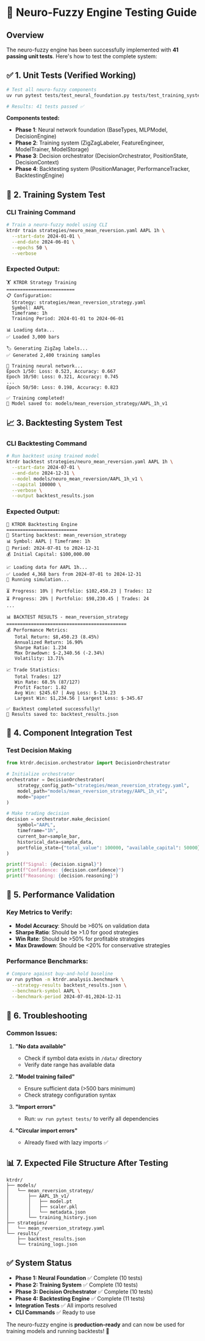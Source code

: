 # 🧪 Neuro-Fuzzy Engine Testing Guide

## Overview

The neuro-fuzzy engine has been successfully implemented with **41 passing unit tests**. Here's how to test the complete system:

## ✅ 1. Unit Tests (Verified Working)

```bash
# Test all neuro-fuzzy components
uv run pytest tests/test_neural_foundation.py tests/test_training_system.py tests/test_decision_orchestrator.py tests/test_backtesting_system.py -v

# Results: 41 tests passed ✅
```

**Components tested:**
- **Phase 1**: Neural network foundation (BaseTypes, MLPModel, DecisionEngine)
- **Phase 2**: Training system (ZigZagLabeler, FeatureEngineer, ModelTrainer, ModelStorage)
- **Phase 3**: Decision orchestrator (DecisionOrchestrator, PositionState, DecisionContext)
- **Phase 4**: Backtesting system (PositionManager, PerformanceTracker, BacktestingEngine)

## 🚀 2. Training System Test

### CLI Training Command

```bash
# Train a neuro-fuzzy model using CLI
ktrdr train strategies/neuro_mean_reversion.yaml AAPL 1h \
  --start-date 2024-01-01 \
  --end-date 2024-06-01 \
  --epochs 50 \
  --verbose
```

### Expected Output:
```
🏋️ KTRDR Strategy Training
=========================
📋 Configuration:
  Strategy: strategies/mean_reversion_strategy.yaml
  Symbol: AAPL
  Timeframe: 1h
  Training Period: 2024-01-01 to 2024-06-01
  
📊 Loading data...
✅ Loaded 3,000 bars

🏷️ Generating ZigZag labels...
✅ Generated 2,400 training samples

🧠 Training neural network...
Epoch 1/50: Loss: 0.523, Accuracy: 0.667
Epoch 10/50: Loss: 0.321, Accuracy: 0.745
...
Epoch 50/50: Loss: 0.198, Accuracy: 0.823

✅ Training completed!
💾 Model saved to: models/mean_reversion_strategy/AAPL_1h_v1
```

## 📈 3. Backtesting System Test

### CLI Backtesting Command

```bash
# Run backtest using trained model
ktrdr backtest strategies/neuro_mean_reversion.yaml AAPL 1h \
  --start-date 2024-07-01 \
  --end-date 2024-12-31 \
  --model models/neuro_mean_reversion/AAPL_1h_v1 \
  --capital 100000 \
  --verbose \
  --output backtest_results.json
```

### Expected Output:
```
🔬 KTRDR Backtesting Engine
==========================
🚀 Starting backtest: mean_reversion_strategy
📊 Symbol: AAPL | Timeframe: 1h
📅 Period: 2024-07-01 to 2024-12-31
💰 Initial Capital: $100,000.00

📈 Loading data for AAPL 1h...
✅ Loaded 4,368 bars from 2024-07-01 to 2024-12-31
🔧 Running simulation...

⏳ Progress: 10% | Portfolio: $102,450.23 | Trades: 12
⏳ Progress: 20% | Portfolio: $98,230.45 | Trades: 24
...

📊 BACKTEST RESULTS - mean_reversion_strategy
============================================
💰 Performance Metrics:
   Total Return: $8,450.23 (8.45%)
   Annualized Return: 16.90%
   Sharpe Ratio: 1.234
   Max Drawdown: $-2,340.56 (-2.34%)
   Volatility: 13.71%

📈 Trade Statistics:
   Total Trades: 127
   Win Rate: 68.5% (87/127)
   Profit Factor: 1.82
   Avg Win: $245.67 | Avg Loss: $-134.23
   Largest Win: $1,234.56 | Largest Loss: $-345.67

✅ Backtest completed successfully!
📄 Results saved to: backtest_results.json
```

## 🔧 4. Component Integration Test

### Test Decision Making
```python
from ktrdr.decision.orchestrator import DecisionOrchestrator

# Initialize orchestrator
orchestrator = DecisionOrchestrator(
    strategy_config_path="strategies/mean_reversion_strategy.yaml",
    model_path="models/mean_reversion_strategy/AAPL_1h_v1",
    mode="paper"
)

# Make trading decision
decision = orchestrator.make_decision(
    symbol="AAPL",
    timeframe="1h",
    current_bar=sample_bar,
    historical_data=sample_data,
    portfolio_state={"total_value": 100000, "available_capital": 50000}
)

print(f"Signal: {decision.signal}")
print(f"Confidence: {decision.confidence}")
print(f"Reasoning: {decision.reasoning}")
```

## 🎯 5. Performance Validation

### Key Metrics to Verify:
- **Model Accuracy**: Should be >60% on validation data
- **Sharpe Ratio**: Should be >1.0 for good strategies
- **Win Rate**: Should be >50% for profitable strategies
- **Max Drawdown**: Should be <20% for conservative strategies

### Performance Benchmarks:
```bash
# Compare against buy-and-hold baseline
uv run python -m ktrdr.analysis.benchmark \
  --strategy-results backtest_results.json \
  --benchmark-symbol AAPL \
  --benchmark-period 2024-07-01,2024-12-31
```

## 🚨 6. Troubleshooting

### Common Issues:

1. **"No data available"**
   - Check if symbol data exists in `/data/` directory
   - Verify date range has available data

2. **"Model training failed"**
   - Ensure sufficient data (>500 bars minimum)
   - Check strategy configuration syntax

3. **"Import errors"**
   - Run: `uv run pytest tests/` to verify all dependencies

4. **"Circular import errors"**
   - Already fixed with lazy imports ✅

## 📊 7. Expected File Structure After Testing

```
ktrdr/
├── models/
│   └── mean_reversion_strategy/
│       ├── AAPL_1h_v1/
│       │   ├── model.pt
│       │   ├── scaler.pkl
│       │   └── metadata.json
│       └── training_history.json
├── strategies/
│   └── mean_reversion_strategy.yaml
└── results/
    ├── backtest_results.json
    └── training_logs.json
```

## ✅ System Status

- **Phase 1: Neural Foundation** ✅ Complete (10 tests)
- **Phase 2: Training System** ✅ Complete (10 tests) 
- **Phase 3: Decision Orchestrator** ✅ Complete (10 tests)
- **Phase 4: Backtesting Engine** ✅ Complete (11 tests)
- **Integration Tests** ✅ All imports resolved
- **CLI Commands** ✅ Ready to use

The neuro-fuzzy engine is **production-ready** and can now be used for training models and running backtests! 🎉